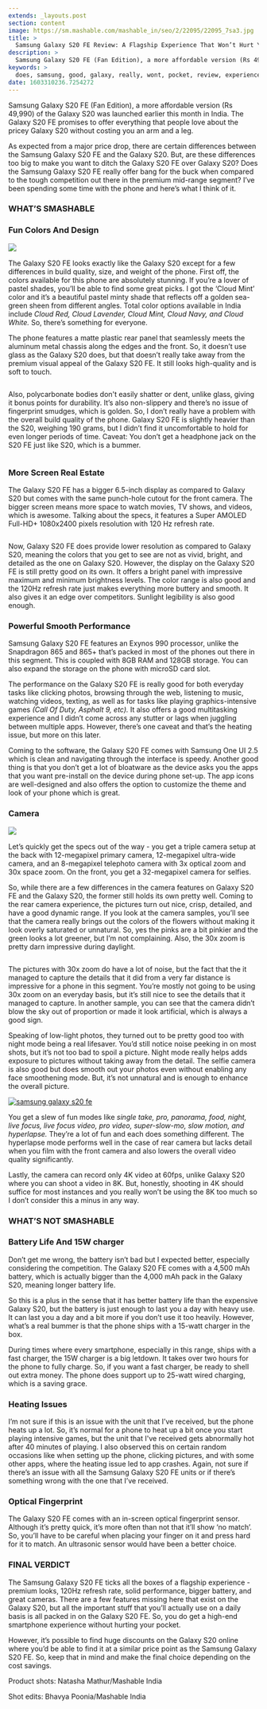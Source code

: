```yaml
--- 
extends: _layouts.post 
section: content 
image: https://sm.mashable.com/mashable_in/seo/2/22095/22095_7sa3.jpg 
title: > 
  Samsung Galaxy S20 FE Review: A Flagship Experience That Won’t Hurt Your Pocket 
description: > 
  Samsung Galaxy S20 FE (Fan Edition), a more affordable version (Rs 49,990) of the Galaxy S20 was launched earlier this month in India.The Galaxy S20 FE promises to offer everything that people love about the pricey Galaxy S20 without costing you an arm and a leg.As expected from a major price drop, there are certain differences between the Samsung Galaxy S20 FE and the Galaxy S20.But, are these differences too big to make you want to ditch the Galaxy S20 FE over Galaxy S20?Now, Galaxy S20 FE does provide lower resolution as compared to Galaxy S20, meaning the colors that you get to see are not as vivid, bright, and detailed as the one on Galaxy S20. 
keywords: > 
  does, samsung, good, galaxy, really, wont, pocket, review, experience, flagship, phone, fe, camera, hurt, s20, dont 
date: 1603310236.7254272 
--- 
```

<div><p>Samsung Galaxy S20 FE (Fan Edition), a more affordable version (Rs 49,990) of the Galaxy S20 was launched earlier this month in India. The Galaxy S20 FE promises to offer everything that people love about the pricey Galaxy S20 without costing you an arm and a leg.</p>

<p>As expected from a major price drop, there are certain differences between the Samsung Galaxy S20 FE and the Galaxy S20. But, are these differences too big to make you want to ditch the Galaxy S20 FE over Galaxy S20? Does the Samsung Galaxy S20 FE really offer bang for the buck when compared to the tough competition out there in the premium mid-range segment? I&#8217;ve been spending some time with the phone and here&#8217;s what I think of it.</p>

<h3>WHAT&#8217;S SMASHABLE</h3>
<h3>Fun Colors And Design</h3>
<img alt="&#160;" class="image photo" src="https://sm.mashable.com/mashable_in/photo/default/samsung-s20-edit-07_tut7.jpg">

<p>The Galaxy S20 FE looks exactly like the Galaxy S20 except for a few differences in build quality, size, and weight of the phone. First off, the colors available for this phone are absolutely stunning. If you&#8217;re a lover of pastel shades, you&#8217;ll be able to find some great picks. I got the &#8216;Cloud Mint&#8217; color and it&#8217;s a beautiful pastel minty shade that reflects off a golden sea-green sheen from different angles. Total color options available in India include <i>Cloud Red, Cloud Lavender, Cloud Mint, Cloud Navy, and Cloud White. </i>So, there&#8217;s something for everyone.</p>

<p>The phone features a matte plastic rear panel that seamlessly meets the aluminum metal chassis along the edges and the front. So, it doesn&#8217;t use glass as the Galaxy S20 does, but that doesn&#8217;t really take away from the premium visual appeal of the Galaxy S20 FE. It still looks high-quality and is soft to touch.</p>

<img alt="" class="image photo" src="https://sm.mashable.com/mashable_in/photo/default/samsung-s20-edit-03_n9n6.jpg">

<p>Also, polycarbonate bodies don't easily shatter or dent, unlike glass, giving it bonus points for durability. It&#8217;s also non-slippery and there&#8217;s no issue of fingerprint smudges, which is golden. So, I don&#8217;t really have a problem with the overall build quality of the phone. Galaxy S20 FE is slightly heavier than the S20, weighing 190 grams, but I didn&#8217;t find it uncomfortable to hold for even longer periods of time. Caveat: You don&#8217;t get a headphone jack on the S20 FE just like S20, which is a bummer.</p>

<img alt="" class="image photo" src="https://sm.mashable.com/mashable_in/photo/default/samsung-s20-edit-04_gr92.jpg">

<h3>More Screen Real Estate</h3>
<p>The Galaxy S20 FE has a bigger 6.5-inch display as compared to Galaxy S20 but comes with the same punch-hole cutout for the front camera. The bigger screen means more space to watch movies, TV shows, and videos, which is awesome. Talking about the specs, it features a Super AMOLED Full-HD+ 1080x2400 pixels resolution with 120 Hz refresh rate.</p>

<img alt="" class="image photo" src="https://sm.mashable.com/mashable_in/photo/default/samsung-s20-edit-05_ksam.jpg">

<p>Now, Galaxy S20 FE does provide lower resolution as compared to Galaxy S20, meaning the colors that you get to see are not as vivid, bright, and detailed as the one on Galaxy S20. However, the display on the Galaxy S20 FE is still pretty good on its own. It offers a bright panel with impressive maximum and minimum brightness levels. The color range is also good and the 120Hz refresh rate just makes everything more buttery and smooth. It also gives it an edge over competitors. Sunlight legibility is also good enough.</p>

<h3><strong>Powerful Smooth Performance</strong></h3>
<p>Samsung Galaxy S20 FE features an Exynos 990 processor, unlike the Snapdragon 865 and 865+ that&#8217;s packed in most of the phones out there in this segment. This is coupled with 8GB RAM and 128GB storage. You can also expand the storage on the phone with microSD card slot.</p>

<p>The performance on the Galaxy S20 FE is really good for both everyday tasks like clicking photos, browsing through the web, listening to music, watching videos, texting, as well as for tasks like playing graphics-intensive games <i>(Call Of Duty, Asphalt 9, etc). </i>It also offers a good multitasking experience and I didn&#8217;t come across any stutter or lags when juggling between multiple apps. However, there&#8217;s one caveat and that&#8217;s the heating issue, but more on this later.</p>

<p>Coming to the software, the Galaxy S20 FE comes with Samsung One UI 2.5 which is clean and navigating through the interface is speedy. Another good thing is that you don&#8217;t get a lot of bloatware as the device asks you the apps that you want pre-install on the device during phone set-up. The app icons are well-designed and also offers the option to customize the theme and look of your phone which is great.</p>

<h3>Camera</h3>
<img alt="&#160;" class="image photo" src="https://sm.mashable.com/mashable_in/photo/default/samsung-s20-edit-01_u3rw.jpg">

<p>Let&#8217;s quickly get the specs out of the way - you get a triple camera setup at the back with 12-megapixel primary camera, 12-megapixel ultra-wide camera, and an 8-megapixel telephoto camera with 3x optical zoom and 30x space zoom. On the front, you get a 32-megapixel camera for selfies.</p>

<p>So, while there are a few differences in the camera features on Galaxy S20 FE and the Galaxy S20, the former still holds its own pretty well. Coming to the rear camera experience, the pictures turn out nice, crisp, detailed, and have a good dynamic range. If you look at the camera samples, you&#8217;ll see that the camera really brings out the colors of the flowers without making it look overly saturated or unnatural. So, yes the pinks are a bit pinkier and the green looks a lot greener, but I&#8217;m not complaining. Also, the 30x zoom is pretty darn impressive during daylight.</p>

<img alt="" class="image photo" src="https://sm.mashable.com/mashable_in/photo/default/samsung-s20-edit-06_vgmu.jpg">

<p>The pictures with 30x zoom do have a lot of noise, but the fact that the it managed to capture the details that it did from a very far distance is impressive for a phone in this segment. You&#8217;re mostly not going to be using 30x zoom on an everyday basis, but it&#8217;s still nice to see the details that it managed to capture. In another sample, you can see that the camera didn&#8217;t blow the sky out of proportion or made it look artificial, which is always a good sign.</p>

<p>Speaking of low-light photos, they turned out to be pretty good too with night mode being a real lifesaver. You&#8217;d still notice noise peeking in on most shots, but it&#8217;s not too bad to spoil a picture. Night mode really helps adds exposure to pictures without taking away from the detail. The selfie camera is also good but does smooth out your photos even without enabling any face smoothening mode. But, it&#8217;s not unnatural and is enough to enhance the overall picture.</p>
<a href="https://www.flickr.com/photos/158343654@N04/albums/72157716556475713" rel="noopener" target="_blank" title="samsung galaxy s20 fe"><img alt="samsung galaxy s20 fe" src=""></a>

<p>You get a slew of fun modes like <i>single take, pro, panorama, food, night, live focus, live focus video, pro video, super-slow-mo, slow motion, and hyperlapse. </i>They&#8217;re a lot of fun and each does something different. The hyperlapse mode performs well in the case of rear camera but lacks detail when you film with the front camera and also lowers the overall video quality significantly.</p>

<p>Lastly, the camera can record only 4K video at 60fps, unlike Galaxy S20 where you can shoot a video in 8K. But, honestly, shooting in 4K should suffice for most instances and you really won&#8217;t be using the 8K too much so I don&#8217;t consider this a minus in any way.</p>

<h3>WHAT&#8217;S NOT SMASHABLE</h3>
<h3>Battery Life And 15W charger</h3>
<p>Don&#8217;t get me wrong, the battery isn&#8217;t bad but I expected better, especially considering the competition. The Galaxy S20 FE comes with a 4,500 mAh battery, which is actually bigger than the 4,000 mAh pack in the Galaxy S20, meaning longer battery life.</p>

<p>So this is a plus in the sense that it has better battery life than the expensive Galaxy S20, but the battery is just enough to last you a day with heavy use. It can last you a day and a bit more if you don&#8217;t use it too heavily. However, what&#8217;s a real bummer is that the phone ships with a 15-watt charger in the box.</p>

<p>During times where every smartphone, especially in this range, ships with a fast charger, the 15W charger is a big letdown. It takes over two hours for the phone to fully charge. So, if you want a fast charger, be ready to shell out extra money. The phone does support up to 25-watt wired charging, which is a saving grace.</p>

<h3>Heating Issues</h3>
<p>I&#8217;m not sure if this is an issue with the unit that I&#8217;ve received, but the phone heats up a lot. So, it&#8217;s normal for a phone to heat up a bit once you start playing intensive games, but the unit that I've received gets abnormally hot after 40 minutes of playing. I also observed this on certain random occasions like when setting up the phone, clicking pictures, and with some other apps, where the heating issue led to app crashes. Again, not sure if there&#8217;s an issue with all the Samsung Galaxy S20 FE units or if there&#8217;s something wrong with the one that I&#8217;ve received.</p>

<h3>Optical Fingerprint</h3>
<p>The Galaxy S20 FE comes with an in-screen optical fingerprint sensor. Although it&#8217;s pretty quick, it&#8217;s more often than not that it&#8217;ll show &#8216;no match&#8217;. So, you&#8217;ll have to be careful when placing your finger on it and press hard for it to match. An ultrasonic sensor would have been a better choice.</p>

<h3>FINAL VERDICT</h3>
<p>The Samsung Galaxy S20 FE ticks all the boxes of a flagship experience - premium looks, 120Hz refresh rate, solid performance, bigger battery, and great cameras. There are a few features missing here that exist on the Galaxy S20, but all the important stuff that you&#8217;ll actually use on a daily basis is all packed in on the Galaxy S20 FE. So, you do get a high-end smartphone experience without hurting your pocket.</p>

<p>However, it&#8217;s possible to find huge discounts on the Galaxy S20 online where you&#8217;d be able to find it at a similar price point as the Samsung Galaxy S20 FE. So, keep that in mind and make the final choice depending on the cost savings.</p>

<p>Product shots: Natasha Mathur/Mashable India</p>

<p>Shot edits: Bhavya Poonia/Mashable India</p>

<p> </p>
  
  </div>